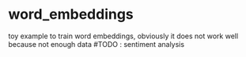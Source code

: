 # word_embeddings

toy example to train word embeddings, obviously it does not work well because not enough data
#TODO : sentiment analysis 